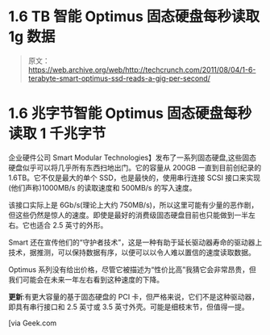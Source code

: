 # 1.6 TB 智能 Optimus 固态硬盘每秒读取 1g 数据 

> 原文：<https://web.archive.org/web/http://techcrunch.com/2011/08/04/1-6-terabyte-smart-optimus-ssd-reads-a-gig-per-second/>

# 1.6 兆字节智能 Optimus 固态硬盘每秒读取 1 千兆字节

企业硬件公司 Smart Modular Technologies】发布了一系列固态硬盘,这些固态硬盘似乎可以将几乎所有东西扫地出门。它的容量从 200GB 一直到目前创纪录的 1.6TB。它不仅是最大的单个 SSD，也是最快的，使用串行连接 SCSI 接口来实现(他们声称)1000MB/s 的读取速度和 500MB/s 的写入速度。

该接口实际上是 6Gb/s(理论上大约 750MB/s)，所以这里可能有少量的恶作剧，但这些仍然是惊人的速度。即使是最好的消费级固态硬盘目前也只能做到一半左右。它也适合 2.5 英寸的外形。

Smart 还在宣传他们的“守护者技术”，这是一种有助于延长驱动器寿命的驱动器上技术，据推测，可以保持数据有序，以便可以以令人难以置信的速度读取数据。

Optimus 系列没有给出价格，尽管它被描述为“性价比高”我猜它会非常昂贵，但我们可能会在未来一年左右看到这种速度的下降。

**更新**:有更大容量的基于固态硬盘的 PCI 卡，但严格来说，它们不是这种驱动器，即具有串行接口和 2.5 英寸或 3.5 英寸外壳。可能是细枝末节，但值得一提。

[via Geek.com